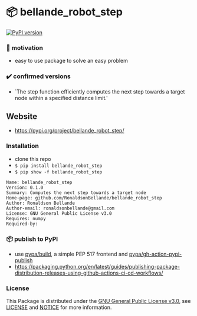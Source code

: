 # 📦 bellande_robot_step
[![PyPI version](https://badge.fury.io/py/bellande_robot_step.svg)](https://badge.fury.io/py/bellande_robot_step)

### 🦾 motivation
- easy to use package to solve an easy problem

### ✔️ confirmed versions
- `The step function efficiently computes the next step towards a target node within a specified distance limit.'

## Website
- https://pypi.org/project/bellande_robot_step/

### Installation
- clone this repo
- `$ pip install bellande_robot_step`
- `$ pip show -f bellande_robot_step`

```
Name: bellande_robot_step
Version: 0.1.0
Summary: Computes the next step towards a target node
Home-page: github.com/RonaldsonBellande/bellande_robot_step
Author: Ronaldson Bellande
Author-email: ronaldsonbellande@gmail.com
License: GNU General Public License v3.0
Requires: numpy
Required-by:
```

### 📦 publish to PyPI
- use [pypa/build](https://github.com/pypa/build), a simple PEP 517 frontend and [pypa/gh-action-pypi-publish](https://github.com/pypa/gh-action-pypi-publish)
- https://packaging.python.org/en/latest/guides/publishing-package-distribution-releases-using-github-actions-ci-cd-workflows/


### License
This Package is distributed under the [GNU General Public License v3.0](https://www.gnu.org/licenses/gpl-3.0.en.html), see [LICENSE](https://github.com/RonaldsonBellande/bellande_robot_step/blob/main/LICENSE) and [NOTICE](https://github.com/RonaldsonBellande/bellande_robot_step/blob/main/LICENSE) for more information.
